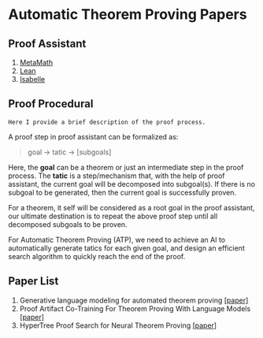 # Automatic Theorem Proving Papers 

## Proof Assistant
1. [MetaMath](https://us.metamath.org/mpeuni/mmset.html)
2. [Lean](https://leanprover-community.github.io/)
3. [Isabelle](https://isabelle.in.tum.de/)

## Proof Procedural
`Here I provide a brief description of the proof process.`

A proof step in proof assistant can be formalized as:
> goal -> tatic -> [subgoals]

Here, the **goal** can be a theorem or just an intermediate step in the proof process. The **tatic** is a step/mechanism that, with the help of proof assistant, the current goal will be decomposed into subgoal(s). If there is no subgoal to be generated, then the current goal is successfully proven. 

For a theorem, it self will be considered as a root goal in the proof assistant, our ultimate destination is to repeat the above proof step until all decomposed subgoals to be proven.

For Automatic Theorem Proving (ATP), we need to achieve an AI to automatically generate tatics for each given goal, and design an efficient search algorithm to quickly reach the end of the proof.

## Paper List
1. Generative language modeling for automated theorem proving [[paper]](https://arxiv.org/pdf/2009.03393.pdf)
2. Proof Artifact Co-Training For Theorem Proving With Language Models [[paper]](https://openreview.net/pdf?id=rpxJc9j04U)
3. HyperTree Proof Search for Neural Theorem Proving [[paper]](https://proceedings.neurips.cc/paper_files/paper/2022/hash/a8901c5e85fb8e1823bbf0f755053672-Abstract-Conference.html)